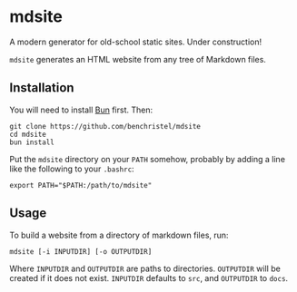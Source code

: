 # mdsite

A modern generator for old-school static sites. Under construction!

`mdsite` generates an HTML website from any tree of Markdown files.

## Installation

You will need to install [Bun](https://bun.sh) first. Then:

```
git clone https://github.com/benchristel/mdsite
cd mdsite
bun install
```

Put the `mdsite` directory on your `PATH` somehow, probably by adding
a line like the following to your `.bashrc`:

```
export PATH="$PATH:/path/to/mdsite"
```

## Usage

To build a website from a directory of markdown files, run:

```
mdsite [-i INPUTDIR] [-o OUTPUTDIR]
```

Where `INPUTDIR` and `OUTPUTDIR` are paths to directories. `OUTPUTDIR` will
be created if it does not exist. `INPUTDIR` defaults to `src`, and `OUTPUTDIR`
to `docs`.
